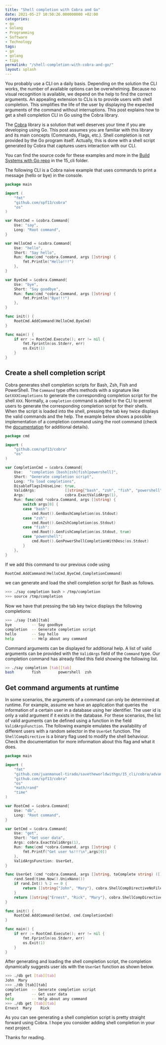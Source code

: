 ```yaml
---
title: "Shell completion with Cobra and Go"
date: 2021-05-27 10:50:26.000000000 +02:00
categories:
- go
- Golang
- Programming
- Software
- Technology
tags:
- go
- golang
- tips
permalink: "/shell-completion-with-cobra-and-go/"
layout: splash
---
```


You probably use a CLI on a daily basis. Depending on the solution the CLI works, the number of available options can be overwhelming. Because no visual recognition is available, we depend on the help to find the correct arguments. An appealing extension to CLIs is to provide users with shell completion. This simplifies the life of the user by displaying the expected arguments of the command without interruptions. This post explains how to get a shell completion CLI in Go using the Cobra library.


The [Cobra](https://github.com/spf13/cobra/) library is a solution that well deserves your time if you are developing using Go. This post assumes you are familiar with this library and its main concepts (Commands, Flags, etc.). Shell completion is not provided by the Go program itself. Actually, this is done with a shell script generated by Cobra that captures users interaction with our CLI.

You can find the source code for these examples and more in the [Build Systems with Go repo](https://github.com/juanmanuel-tirado/savetheworldwithgo) in the 15_cli folder.

The following CLI is a Cobra naive example that uses commands to print a message (hello or bye) in the console.

```go
package main

import (
	"fmt"
	"github.com/spf13/cobra"
	"os"
)

var RootCmd = &cobra.Command{
	Use: "say",
	Long: "Root command",
}

var HelloCmd = &cobra.Command{
	Use: "hello",
	Short: "Say hello",
	Run: func(cmd *cobra.Command, args []string) {
		fmt.Println("Hello!!!")
	},
}

var ByeCmd = &cobra.Command{
	Use: "bye",
	Short: "Say goodbye",
	Run: func(cmd *cobra.Command, args []string) {
		fmt.Println("Bye!!!")
	},
}

func init() {
	RootCmd.AddCommand(HelloCmd,ByeCmd)
}

func main() {
	if err := RootCmd.Execute(); err != nil {
		fmt.Fprintln(os.Stderr, err)
		os.Exit(1)
	}
}

```

## Create a shell completion script

Cobra generates shell completion scripts for Bash, Zsh, Fish and PowerShell. The `Command` type offers methods with a signature like `GetXXXCompletions` to generate the corresponding completion script for the shell `XXX`. Normally, a `completion` command is added to the CLI to permit users to generate the corresponding completion script for their shells. When the script is loaded into the shell, pressing the tab key twice displays the valid commands and the help. The example below shows a possible implementation of a completion command using the root command (check the [documentation](https://github.com/spf13/cobra/blob/master/shell_completions.md) for additional details).

```go
package cmd

import (
    "github.com/spf13/cobra"
    "os"
)

var CompletionCmd = &cobra.Command{
    Use:   "completion [bash|zsh|fish|powershell]",
    Short: "Generate completion script",
    Long: "To load completions",
    DisableFlagsInUseLine: true,
    ValidArgs:             []string{"bash", "zsh", "fish", "powershell"},
    Args:                  cobra.ExactValidArgs(1),
    Run: func(cmd *cobra.Command, args []string) {
        switch args[0] {
        case "bash":
            cmd.Root().GenBashCompletion(os.Stdout)
        case "zsh":
            cmd.Root().GenZshCompletion(os.Stdout)
        case "fish":
            cmd.Root().GenFishCompletion(os.Stdout, true)
        case "powershell":
            cmd.Root().GenPowerShellCompletionWithDesc(os.Stdout)
        }
    },
}
```

If we add this command to our previous code using

```go
RootCmd.AddCommand(HelloCmd,ByeCmd,CompletionCommand)
```

we can generate and load the shell completion script for Bash as follows.

```bash
>>> ./say completion bash > /tmp/completion
>>> source /tmp/completion
```

Now we have that pressing the tab key twice displays the following completions:

```bash
>>> ./say [tab][tab]
bye         -- Say goodbye
completion  -- Generate completion script
hello       -- Say hello
help        -- Help about any command
```

Command arguments can be displayed for additional help. A list of valid arguments can be provided with the `ValidArgs` field of the `Command` type. Our completion command has already filled this field showing the following list.

```bash
>> ./say completion [tab][tab]
bash        fish        powershell  zsh
```

## Get command arguments at runtime

In some scenarios, the arguments of a command can only be determined at runtime. For example, assume we have an application that queries the information of a certain user in a database using her identifier. The user id is only a valid argument if it exists in the database. For these scenarios, the list of valid arguments can be defined using a function in the field `ValidArgsFunction`. The following example emulates the availability of different users with a random selector in the `UserGet` function. The `ShellCompDirective` is a binary flag used to modify the shell behaviour. Check the documentation for more information about this flag and what it does.

```go
package main

import (
	"fmt"
	"github.com/juanmanuel-tirado/savetheworldwithgo/15_cli/cobra/advanced/example_05/cmd"
	"github.com/spf13/cobra"
	"os"
	"math/rand"
	"time"
)

var RootCmd = &cobra.Command{
	Use: "db",
	Long: "Root command",
}

var GetCmd = &cobra.Command{
	Use: "get",
	Short: "Get user data",
	Args: cobra.ExactValidArgs(1),
	Run: func(cmd *cobra.Command, args []string) {
		fmt.Printf("Get user %s!!!\n",args[0])
	},
	ValidArgsFunction: UserGet,
}

func UserGet (cmd *cobra.Command, args []string, toComplete string) ([]string, cobra.ShellCompDirective) {
	rand.Seed(time.Now().UnixNano())
	if rand.Int() % 2 == 0 {
		return []string{"John", "Mary"}, cobra.ShellCompDirectiveNoFileComp
	}
	return []string{"Ernest", "Rick", "Mary"}, cobra.ShellCompDirectiveNoFileComp
}

func init() {
	RootCmd.AddCommand(GetCmd, cmd.CompletionCmd)
}

func main() {
	if err := RootCmd.Execute(); err != nil {
		fmt.Fprintln(os.Stderr, err)
		os.Exit(1)
	}
}

```

After generating and loading the shell completion script, the completion dynamically suggests user ids with the `UserGet` function as shown below.

```bash
>>> ./db get [tab][tab]
John  Mary
>>> ./db [tab][tab]
completion  -- Generate completion script
get         -- Get user data
help        -- Help about any command
>>> ./db get [tab][tab]
Ernest  Mary    Rick
```

As you can see generating a shell completion script is pretty straight forward using Cobra. I hope you consider adding shell completion in your next project.

Thanks for reading.